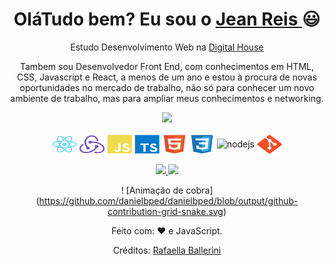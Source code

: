 
<div>
  <h1 align = "center"> OláTudo bem? Eu sou o <a href="https://www.linkedin.com/in/jean-pereira-dos-reis-30934b183/"> Jean Reis </a> 😃️ </h1>
  <p align = "center"> Estudo Desenvolvimento Web na <a href="https://www.digitalhouse.com/br"> Digital House </a>  </p>


<p align = "center"> Tambem sou Desenvolvedor Front End, com conhecimentos em HTML, CSS, Javascript e React, a menos de um ano e estou à procura de novas oportunidades no mercado de trabalho, não só para conhecer um novo ambiente de trabalho, mas para ampliar meus conhecimentos e networking.</p>

<div align = "center">
  <a href="https://github.com/JeanPDR">
    <img height = "150em" src = "https://github-readme-stats.vercel.app/api?username=jeanpdr&count_private=true&include_all_commits=true&show_icons=true&theme=dracula&hide_border=false&show_owner" /
    <img height = "150em" src = "https://github-readme-stats.vercel.app/api/top-langs/?username=duribeiro&theme=dracula&hide_border=false&&layout=compact" />
  </a>
  
</div>
<div align = "center" valign = "top"> <br>
  <img align = "center" alt = "React" height = "30" width = "40" src = "https://raw.githubusercontent.com/devicons/devicon/master/icons/react/react-original.svg ">
  <img align = "center" alt = "Redux" height = "30" width = "40" src = "https://raw.githubusercontent.com/devicons/devicon/master/icons/redux/redux-original.svg ">
  <img align = "center" alt = "Js" height = "30" width = "40" src = "https://raw.githubusercontent.com/devicons/devicon/master/icons/javascript/javascript-plain.svg ">
  <img align = "center" alt = "Js" height = "30" width = "40" src = "https://raw.githubusercontent.com/devicons/devicon/master/icons/typescript/typescript-plain.svg ">
  <img align = "center" alt = "HTML" height = "30" width = "40" src = "https://raw.githubusercontent.com/devicons/devicon/master/icons/html5/html5-original.svg ">
  <img align = "center" alt = "CSS" height = "30" width = "40" src = "https://raw.githubusercontent.com/devicons/devicon/master/icons/css3/css3-original.svg ">
  <img align = "center" alt = "nodejs" height = "30" width = "40" src = "https://cdn.worldvectorlogo.com/logos/nodejs-icon.svg">
  <img align = "center" alt = "git" height = "30" width = "40" src = "https://raw.githubusercontent.com/devicons/devicon/master/icons/git/git-original.svg ">
  
</div> <br>

<div align = "center">
  <a href="https://www.instagram.com/https://www.instagram.com/ph_jeeh//" target="_blank"> <img src = "https://img.shields.io/badge/-Instagram-%23E4405F?style = for-the-badge & logo = instagram & logoColor = white "target =" _ blank "> </a>
  <a href="https://www.linkedin.com/in/jean-pereira-dos-reis-30934b183/" target="_blank"> <img src = "https://img.shields.io/badge/-LinkedIn-%230077B5?style = for-the-badge & logo = linkedin & logoColor = white "target =" _ blank "> </a> 
</div>

<div align = "center">
  
  ! [Animação de cobra] (https://github.com/danielbped/danielbped/blob/output/github-contribution-grid-snake.svg)
  
</div>

<div align = "center">
  <p> Feito com: ❤️ e JavaScript. </p>
  <p> Créditos:  <a href="https://github.com/rafaballerini"> Rafaella Ballerini </a> </p>
</div>
  

